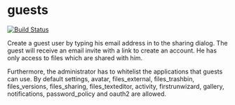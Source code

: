 guests 
=======

[![Build Status](https://drone.owncloud.com/api/badges/owncloud/guests/status.svg?branch=master)](https://drone.owncloud.com/owncloud/guests)

Create a guest user by typing his email address in to the sharing dialog. The guest
will receive an email invite with a link to create an account. He has only access
to files which are shared with him.

Furthermore, the administrator has to whitelist the applications that guests can use.
By default settings, avatar, files_external, files_trashbin, files_versions, files_sharing, files_texteditor, activity, firstrunwizard, gallery, notifications, password_policy and oauth2 are allowed.
